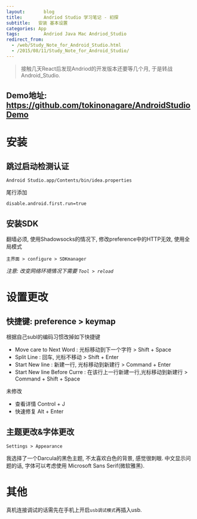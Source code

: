 ```yaml
---
layout: 	  blog
title:		  Andriod Studio 学习笔记 - 初探
subtitle:   安装 基本设置
categories: App
tags: 		  Andriod Java Mac Andriod_Studio 
redirect_from:
  - /web/Study_Note_for_Android_Studio.html
  - /2015/08/11/Study_Note_for_Android_Studio/
---
```


> 接触几天React后发现Andriod的开发版本还要等几个月, 于是转战Android_Studio.

## Demo地址: https://github.com/tokinonagare/AndroidStudioDemo

# 安装

## 跳过启动检测认证

```
Android Studio.app/Contents/bin/idea.properties
```
尾行添加

```
disable.android.first.run=true
```

## 安装SDK
翻墙必须, 使用Shadowsocks的情况下, 修改preference中的HTTP无效, 使用全局模式

```
主界面 > configure > SDKmanager
```

_注意: 改变网络环境情况下需要 `Tool > reload`_

# 设置更改

## 快捷键: preference > keymap

根据自己subl的编码习惯改掉如下快捷键

* Move care to Next Word : 光标移动到下一个字符 > Shift + Space
* Split Line : 回车, 光标不移动 > Shift + Enter
* Start New line : 新建一行, 光标移动到新建行 > Command + Enter
* Start New line Before Curre : 在该行上一行新建一行,光标移动到新建行 > Command + Shift + Space

未修改
* 查看详情 Control + J
* 快速修复 Alt + Enter


## 主题更改&字体更改

```
Settings > Appearance
```
我选择了一个Darcula的黑色主题, 不太喜欢白色的背景, 感觉很刺眼.
中文显示问题的话, 字体可以考虑使用 Microsoft Sans Serif(微软雅黑).



# 其他

真机连接调试的话需先在手机上开启`usb调试模式`再插入usb.
